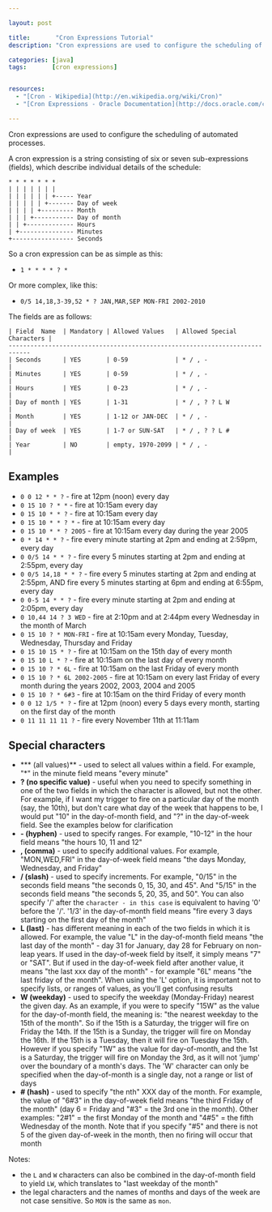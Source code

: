 ```yaml
---

layout: post

title:       "Cron Expressions Tutorial"
description: "Cron expressions are used to configure the scheduling of automated processes (for example to run periodically at fixed times, dates, or intervals)."

categories: [java]
tags:       [cron expressions]


resources:
  - "[Cron - Wikipedia](http://en.wikipedia.org/wiki/Cron)"
  - "[Cron Expressions - Oracle Documentation](http://docs.oracle.com/cd/E12058_01/doc/doc.1014/e12030/cron_expressions.htm)"

---
```



Cron expressions are used to configure the scheduling of automated processes.

A cron expression is a string consisting of six or seven sub-expressions (fields), which describe individual details of the schedule:

```
* * * * * * *
| | | | | | |
| | | | | | +----- Year
| | | | | +------- Day of week
| | | | +--------- Month
| | | +----------- Day of month
| | +------------- Hours
| +--------------- Minutes
+----------------- Seconds
```

So a cron expression can be as simple as this:
- `1 * * * * ? *`

Or more complex, like this:
- `0/5 14,18,3-39,52 * ? JAN,MAR,SEP MON-FRI 2002-2010`

The fields are as follows:

```
| Field  Name  | Mandatory | Allowed Values   | Allowed Special Characters |
----------------------------------------------------------------------------
| Seconds      | YES       | 0-59             | * / , -                    |
| Minutes      | YES       | 0-59             | * / , -                    |
| Hours        | YES       | 0-23             | * / , -                    |
| Day of month | YES       | 1-31             | * / , ? ? L W              |
| Month        | YES       | 1-12 or JAN-DEC  | * / , -                    |
| Day of week  | YES       | 1-7 or SUN-SAT   | * / , ? ? L #              |
| Year         | NO        | empty, 1970-2099 | * / , -                    |
```


## Examples

- `0 0 12 * * ?` - fire at 12pm (noon) every day
- `0 15 10 ? * *` - fire at 10:15am every day
- `0 15 10 * * ?` - fire at 10:15am every day
- `0 15 10 * * ? *` - fire at 10:15am every day
- `0 15 10 * * ? 2005` - fire at 10:15am every day during the year 2005
- `0 * 14 * * ?` - fire every minute starting at 2pm and ending at 2:59pm, every day
- `0 0/5 14 * * ?` - fire every 5 minutes starting at 2pm and ending at 2:55pm, every day
- `0 0/5 14,18 * * ?` - fire every 5 minutes starting at 2pm and ending at 2:55pm, AND fire every 5 minutes starting at 6pm and ending at 6:55pm, every day
- `0 0-5 14 * * ?` - fire every minute starting at 2pm and ending at 2:05pm, every day
- `0 10,44 14 ? 3 WED` - fire at 2:10pm and at 2:44pm every Wednesday in the month of March
- `0 15 10 ? * MON-FRI` - fire at 10:15am every Monday, Tuesday, Wednesday, Thursday and Friday
- `0 15 10 15 * ?` - fire at 10:15am on the 15th day of every month
- `0 15 10 L * ?` - fire at 10:15am on the last day of every month
- `0 15 10 ? * 6L` - fire at 10:15am on the last Friday of every month
- `0 15 10 ? * 6L 2002-2005` - fire at 10:15am on every last Friday of every month during the years 2002, 2003, 2004 and 2005
- `0 15 10 ? * 6#3` - fire at 10:15am on the third Friday of every month
- `0 0 12 1/5 * ?` - fire at 12pm (noon) every 5 days every month, starting on the first day of the month
- `0 11 11 11 11 ?` - fire every November 11th at 11:11am


## Special characters

- *** (all values)** - used to select all values within a field. For example, "*" in the minute field means "every minute"
- **? (no specific value)** - useful when you need to specify something in one of the two fields in which the character is allowed, but not the other. For example, if I want my trigger to fire on a particular day of the month (say, the 10th), but don't care what day of the week that happens to be, I would put "10" in the day-of-month field, and "?" in the day-of-week field. See the examples below for clarification
- **- (hyphen)** - used to specify ranges. For example, "10-12" in the hour field means "the hours 10, 11 and 12"
- **, (comma)** - used to specify additional values. For example, "MON,WED,FRI" in the day-of-week field means "the days Monday, Wednesday, and Friday"
- **/ (slash)** - used to specify increments. For example, "0/15" in the seconds field means "the seconds 0, 15, 30, and 45". And "5/15" in the seconds field means "the seconds 5, 20, 35, and 50". You can also specify '/' after the `character - in this case` is equivalent to having '0' before the '/'. '1/3' in the day-of-month field means "fire every 3 days starting on the first day of the month"
- **L (last)** - has different meaning in each of the two fields in which it is allowed. For example, the value "L" in the day-of-month field means "the last day of the month" - day 31 for January, day 28 for February on non-leap years. If used in the day-of-week field by itself, it simply means "7" or "SAT". But if used in the day-of-week field after another value, it means "the last xxx day of the month" - for example "6L" means "the last friday of the month". When using the 'L' option, it is important not to specify lists, or ranges of values, as you'll get confusing results
- **W (weekday)** - used to specify the weekday (Monday-Friday) nearest the given day. As an example, if you were to specify "15W" as the value for the day-of-month field, the meaning is: "the nearest weekday to the 15th of the month". So if the 15th is a Saturday, the trigger will fire on Friday the 14th. If the 15th is a Sunday, the trigger will fire on Monday the 16th. If the 15th is a Tuesday, then it will fire on Tuesday the 15th. However if you specify "1W" as the value for day-of-month, and the 1st is a Saturday, the trigger will fire on Monday the 3rd, as it will not 'jump' over the boundary of a month's days. The 'W' character can only be specified when the day-of-month is a single day, not a range or list of days
- **# (hash)** - used to specify "the nth" XXX day of the month. For example, the value of "6#3" in the day-of-week field means "the third Friday of the month" (day 6 = Friday and "#3" = the 3rd one in the month). Other examples: "2#1" = the first Monday of the month and "4#5" = the fifth Wednesday of the month. Note that if you specify "#5" and there is not 5 of the given day-of-week in the month, then no firing will occur that month

Notes:
- the `L` and `W` characters can also be combined in the day-of-month field to yield `LW`, which translates to "last weekday of the month"
- the legal characters and the names of months and days of the week are not case sensitive. So `MON` is the same as `mon`.
